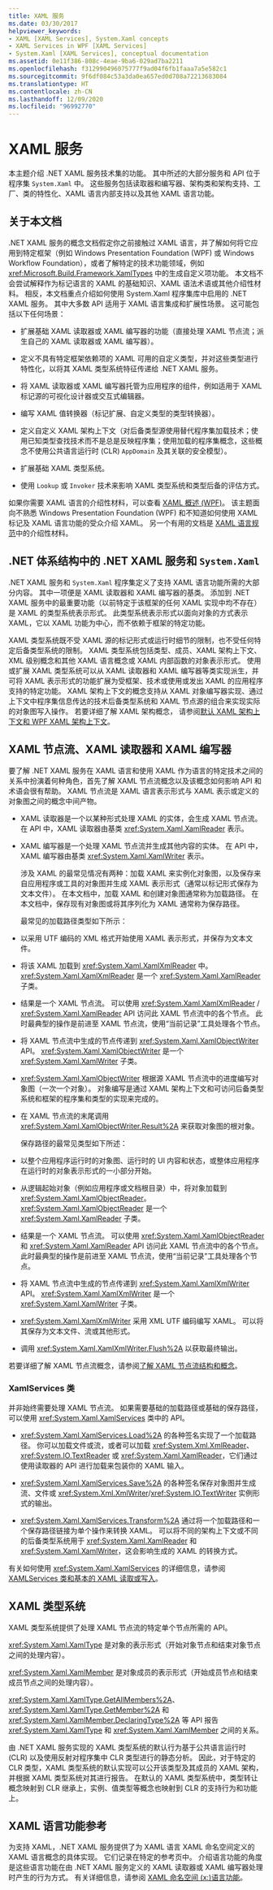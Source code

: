 ```yaml
---
title: XAML 服务
ms.date: 03/30/2017
helpviewer_keywords:
- XAML [XAML Services], System.Xaml concepts
- XAML Services in WPF [XAML Services]
- System.Xaml [XAML Services], conceptual documentation
ms.assetid: 0e11f386-808c-4eae-9ba6-029ad7ba2211
ms.openlocfilehash: f312990496075777f9ad04f6fb1faaa7a5e582c1
ms.sourcegitcommit: 9f6df084c53a3da0ea657ed0d708a72213683084
ms.translationtype: HT
ms.contentlocale: zh-CN
ms.lasthandoff: 12/09/2020
ms.locfileid: "96992770"
---
```

# <a name="xaml-services"></a>XAML 服务

本主题介绍 .NET XAML 服务技术集的功能。 其中所述的大部分服务和 API 位于程序集 `System.Xaml` 中。 这些服务包括读取器和编写器、架构类和架构支持、工厂、类的特性化、XAML 语言内部支持以及其他 XAML 语言功能。

## <a name="about-this-documentation"></a>关于本文档

.NET XAML 服务的概念文档假定你之前接触过 XAML 语言，并了解如何将它应用到特定框架（例如 Windows Presentation Foundation (WPF) 或 Windows Workflow Foundation），或者了解特定的技术功能领域，例如 <xref:Microsoft.Build.Framework.XamlTypes> 中的生成自定义项功能。 本文档不会尝试解释作为标记语言的 XAML 的基础知识、XAML 语法术语或其他介绍性材料。 相反，本文档重点介绍如何使用 System.Xaml 程序集库中启用的 .NET XAML 服务。 其中大多数 API 适用于 XAML 语言集成和扩展性场景。 这可能包括以下任何场景：

- 扩展基础 XAML 读取器或 XAML 编写器的功能（直接处理 XAML 节点流；派生自己的 XAML 读取器或 XAML 编写器）。

- 定义不具有特定框架依赖项的 XAML 可用的自定义类型，并对这些类型进行特性化，以将其 XAML 类型系统特征传递给 .NET XAML 服务。

- 将 XAML 读取器或 XAML 编写器托管为应用程序的组件，例如适用于 XAML 标记源的可视化设计器或交互式编辑器。

- 编写 XAML 值转换器（标记扩展、自定义类型的类型转换器）。

- 定义自定义 XAML 架构上下文（对后备类型源使用替代程序集加载技术；使用已知类型查找技术而不是总是反映程序集；使用加载的程序集概念，这些概念不使用公共语言运行时 (CLR) `AppDomain` 及其关联的安全模型）。

- 扩展基础 XAML 类型系统。

- 使用 `Lookup` 或 `Invoker` 技术来影响 XAML 类型系统和类型后备的评估方式。

如果你需要 XAML 语言的介绍性材料，可以查看 [XAML 概述 (WPF)](../net/wpf/fundamentals/xaml.md)。 该主题面向不熟悉 Windows Presentation Foundation (WPF) 和不知道如何使用 XAML 标记及 XAML 语言功能的受众介绍 XAML。 另一个有用的文档是 [XAML 语言规范](/previous-versions/msp-n-p/ff650760(v=pandp.10))中的介绍性材料。

## <a name="net-xaml-services-and-systemxaml-in-the-net-architecture"></a>.NET 体系结构中的 .NET XAML 服务和 `System.Xaml`

.NET XAML 服务和 `System.Xaml` 程序集定义了支持 XAML 语言功能所需的大部分内容。 其中一项便是 XAML 读取器和 XAML 编写器的基类。 添加到 .NET XAML 服务中的最重要功能（以前特定于该框架的任何 XAML 实现中均不存在）是 XAML 的类型系统表示形式。 此类型系统表示形式以面向对象的方式表示 XAML，它以 XAML 功能为中心，而不依赖于框架的特定功能。

XAML 类型系统既不受 XAML 源的标记形式或运行时细节的限制，也不受任何特定后备类型系统的限制。 XAML 类型系统包括类型、成员、XAML 架构上下文、XML 级别概念和其他 XAML 语言概念或 XAML 内部函数的对象表示形式。 使用或扩展 XAML 类型系统可以从 XAML 读取器和 XAML 编写器等类实现派生，并可将 XAML 表示形式的功能扩展为受框架、技术或使用或发出 XAML 的应用程序支持的特定功能。 XAML 架构上下文的概念支持从 XAML 对象编写器实现、通过上下文中程序集信息传达的技术后备类型系统和 XAML 节点源的组合来实现实际的对象图写入操作。 若要详细了解 XAML 架构概念， 请参阅[默认 XAML 架构上下文和 WPF XAML 架构上下文](default-schema-context.md)。

## <a name="xaml-node-streams-xaml-readers-and-xaml-writers"></a>XAML 节点流、XAML 读取器和 XAML 编写器

要了解 .NET XAML 服务在 XAML 语言和使用 XAML 作为语言的特定技术之间的关系中扮演着何种角色，首先了解 XAML 节点流概念以及该概念如何影响 API 和术语会很有帮助。 XAML 节点流是 XAML 语言表示形式与 XAML 表示或定义的对象图之间的概念中间产物。

- XAML 读取器是一个以某种形式处理 XAML 的实体，会生成 XAML 节点流。 在 API 中，XAML 读取器由基类 <xref:System.Xaml.XamlReader> 表示。

- XAML 编写器是一个处理 XAML 节点流并生成其他内容的实体。 在 API 中，XAML 编写器由基类 <xref:System.Xaml.XamlWriter> 表示。

  涉及 XAML 的最常见情况有两种：加载 XAML 来实例化对象图，以及保存来自应用程序或工具的对象图并生成 XAML 表示形式（通常以标记形式保存为文本文件）。 在本文档中，加载 XAML 和创建对象图通常称为加载路径。 在本文档中，保存现有对象图或将其序列化为 XAML 通常称为保存路径。

  最常见的加载路径类型如下所示：

- 以采用 UTF 编码的 XML 格式开始使用 XAML 表示形式，并保存为文本文件。

- 将该 XAML 加载到 <xref:System.Xaml.XamlXmlReader> 中。 <xref:System.Xaml.XamlXmlReader> 是一个 <xref:System.Xaml.XamlReader> 子类。

- 结果是一个 XAML 节点流。 可以使用 <xref:System.Xaml.XamlXmlReader> / <xref:System.Xaml.XamlReader> API 访问此 XAML 节点流中的各个节点。 此时最典型的操作是前进至 XAML 节点流，使用“当前记录”工具处理各个节点。

- 将 XAML 节点流中生成的节点传递到 <xref:System.Xaml.XamlObjectWriter> API。 <xref:System.Xaml.XamlObjectWriter> 是一个 <xref:System.Xaml.XamlWriter> 子类。

- <xref:System.Xaml.XamlObjectWriter> 根据源 XAML 节点流中的进度编写对象图（一次一个对象）。 对象编写是通过 XAML 架构上下文和可访问后备类型系统和框架的程序集和类型的实现来完成的。

- 在 XAML 节点流的末尾调用 <xref:System.Xaml.XamlObjectWriter.Result%2A> 来获取对象图的根对象。

  保存路径的最常见类型如下所述：

- 以整个应用程序运行时的对象图、运行时的 UI 内容和状态，或整体应用程序在运行时的对象表示形式的一小部分开始。

- 从逻辑起始对象（例如应用程序或文档根目录）中，将对象加载到 <xref:System.Xaml.XamlObjectReader>。 <xref:System.Xaml.XamlObjectReader> 是一个 <xref:System.Xaml.XamlReader> 子类。

- 结果是一个 XAML 节点流。 可以使用 <xref:System.Xaml.XamlObjectReader> 和 <xref:System.Xaml.XamlReader> API 访问此 XAML 节点流中的各个节点。 此时最典型的操作是前进至 XAML 节点流，使用“当前记录”工具处理各个节点。

- 将 XAML 节点流中生成的节点传递到 <xref:System.Xaml.XamlXmlWriter> API。 <xref:System.Xaml.XamlXmlWriter> 是一个 <xref:System.Xaml.XamlWriter> 子类。

- <xref:System.Xaml.XamlXmlWriter> 采用 XML UTF 编码编写 XAML。 可以将其保存为文本文件、流或其他形式。

- 调用 <xref:System.Xaml.XamlXmlWriter.Flush%2A> 以获取最终输出。

若要详细了解 XAML 节点流概念，请参阅[了解 XAML 节点流结构和概念](understanding-xaml-node-stream-structures-and-concepts.md)。

### <a name="the-xamlservices-class"></a>XamlServices 类

并非始终需要处理 XAML 节点流。 如果需要基础的加载路径或基础的保存路径，可以使用 <xref:System.Xaml.XamlServices> 类中的 API。

- <xref:System.Xaml.XamlServices.Load%2A> 的各种签名实现了一个加载路径。 你可以加载文件或流，或者可以加载 <xref:System.Xml.XmlReader>、<xref:System.IO.TextReader> 或 <xref:System.Xaml.XamlReader>，它们通过使用读取器的 API 进行加载来包装你的 XAML 输入。

- <xref:System.Xaml.XamlServices.Save%2A> 的各种签名保存对象图并生成流、文件或 <xref:System.Xml.XmlWriter>/<xref:System.IO.TextWriter> 实例形式的输出。

- <xref:System.Xaml.XamlServices.Transform%2A> 通过将一个加载路径和一个保存路径链接为单个操作来转换 XAML。 可以将不同的架构上下文或不同的后备类型系统用于 <xref:System.Xaml.XamlReader> 和 <xref:System.Xaml.XamlWriter>，这会影响生成的 XAML 的转换方式。

有关如何使用 <xref:System.Xaml.XamlServices> 的详细信息，请参阅 [XAMLServices 类和基本的 XAML 读取或写入](basic-reading-writing.md)。

## <a name="xaml-type-system"></a>XAML 类型系统

XAML 类型系统提供了处理 XAML 节点流的特定单个节点所需的 API。

<xref:System.Xaml.XamlType> 是对象的表示形式（开始对象节点和结束对象节点之间的处理内容）。

<xref:System.Xaml.XamlMember> 是对象成员的表示形式（开始成员节点和结束成员节点之间的处理内容）。

<xref:System.Xaml.XamlType.GetAllMembers%2A>、<xref:System.Xaml.XamlType.GetMember%2A> 和 <xref:System.Xaml.XamlMember.DeclaringType%2A> 等 API 报告 <xref:System.Xaml.XamlType> 和 <xref:System.Xaml.XamlMember> 之间的关系。

由 .NET XAML 服务实现的 XAML 类型系统的默认行为基于公共语言运行时 (CLR) 以及使用反射对程序集中 CLR 类型进行的静态分析。 因此，对于特定的 CLR 类型，XAML 类型系统的默认实现可以公开该类型及其成员的 XAML 架构，并根据 XAML 类型系统对其进行报告。 在默认的 XAML 类型系统中，类型转让概念映射到 CLR 继承上，实例、值类型等概念也映射到 CLR 的支持行为和功能上。

## <a name="reference-for-xaml-language-features"></a>XAML 语言功能参考

为支持 XAML，.NET XAML 服务提供了为 XAML 语言 XAML 命名空间定义的 XAML 语言概念的具体实现。 它们记录在特定的参考页中。 介绍语言功能的角度是这些语言功能在由 .NET XAML 服务定义的 XAML 读取器或 XAML 编写器处理时产生的行为方式。 有关详细信息，请参阅 [XAML 命名空间 (x:)语言功能](namespace-language-features.md)。
